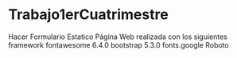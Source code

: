 # Trabajo1erCuatrimestre
Hacer Formulario Estatico
Página Web realizada con los siguientes framework
fontawesome 6.4.0
bootstrap 5.3.0
fonts.google Roboto